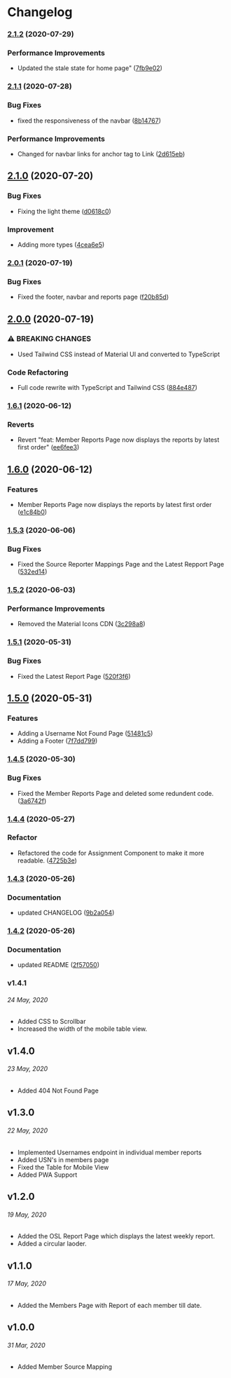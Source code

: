# Changelog

### [2.1.2](https://gitlab.com/osl-vvce/osl-status/compare/v2.1.1...v2.1.2) (2020-07-29)


### Performance Improvements

* Updated the stale state for home page" ([7fb9e02](https://gitlab.com/osl-vvce/osl-status/commit/7fb9e0233f8884e4c417033027c47f8d3cdecb17))

### [2.1.1](https://gitlab.com/osl-vvce/osl-status/compare/v2.1.0...v2.1.1) (2020-07-28)


### Bug Fixes

* fixed the responsiveness of the navbar ([8b14767](https://gitlab.com/osl-vvce/osl-status/commit/8b14767a52824f601b84d76de051c3cbc6e7dc07))


### Performance Improvements

* Changed for navbar links for anchor tag to Link ([2d615eb](https://gitlab.com/osl-vvce/osl-status/commit/2d615eb62ee9790a22fcfb2a9d0888efa567777e))

## [2.1.0](https://gitlab.com/osl-vvce/osl-status/compare/v2.0.1...v2.1.0) (2020-07-20)


### Bug Fixes

* Fixing the light theme ([d0618c0](https://gitlab.com/osl-vvce/osl-status/commit/d0618c0155399d0c113c4a43408e2580754fabe5))


### Improvement

* Adding more types ([4cea6e5](https://gitlab.com/osl-vvce/osl-status/commit/4cea6e5b39cc5d056aa1f1797107967377727755))

### [2.0.1](https://gitlab.com/osl-vvce/osl-status/compare/v2.0.0...v2.0.1) (2020-07-19)


### Bug Fixes

* Fixed the footer, navbar and reports page ([f20b85d](https://gitlab.com/osl-vvce/osl-status/commit/f20b85d6b4372b125e98a7397046e7f8724b13ca))

## [2.0.0](https://gitlab.com/osl-vvce/osl-status/compare/v1.6.1...v2.0.0) (2020-07-19)


### ⚠ BREAKING CHANGES

* Used Tailwind CSS instead of Material UI and converted to TypeScript

### Code Refactoring

* Full code rewrite with TypeScript and Tailwind CSS ([884e487](https://gitlab.com/osl-vvce/osl-status/commit/884e4875f6653bb7ff5d767def0c4bebb501d062))

### [1.6.1](https://gitlab.com/osl-vvce/osl-status/compare/v1.6.0...v1.6.1) (2020-06-12)


### Reverts

* Revert "feat: Member Reports Page now displays the reports by latest first order" ([ee6fee3](https://gitlab.com/osl-vvce/osl-status/commit/ee6fee30edae980aedbf0a5854234ec8407446da))

## [1.6.0](https://gitlab.com/osl-vvce/osl-status/compare/v1.5.3...v1.6.0) (2020-06-12)


### Features

* Member Reports Page now displays the reports by latest first order ([e1c84b0](https://gitlab.com/osl-vvce/osl-status/commit/e1c84b0f3a423fe1f088e98444eec1afe5e78d30))

### [1.5.3](https://gitlab.com/osl-vvce/osl-status/compare/v1.5.2...v1.5.3) (2020-06-06)


### Bug Fixes

* Fixed the Source Reporter Mappings Page and the Latest Repport Page ([532ed14](https://gitlab.com/osl-vvce/osl-status/commit/532ed14b2b2171c89904e6ddce3861fdb732b158))

### [1.5.2](https://gitlab.com/osl-vvce/osl-status/compare/v1.5.1...v1.5.2) (2020-06-03)


### Performance Improvements

* Removed the Material Icons CDN ([3c298a8](https://gitlab.com/osl-vvce/osl-status/commit/3c298a8495a0aef4314f37f64fa58320b9b92df8))

### [1.5.1](https://gitlab.com/osl-vvce/osl-status/compare/v1.5.0...v1.5.1) (2020-05-31)


### Bug Fixes

* Fixed the Latest Report Page ([520f3f6](https://gitlab.com/osl-vvce/osl-status/commit/520f3f61a1941a6bcd3420c0f74f0e61cf213abe))

## [1.5.0](https://gitlab.com/osl-vvce/osl-status/compare/v1.4.5...v1.5.0) (2020-05-31)

### Features

- Adding a Username Not Found Page ([51481c5](https://gitlab.com/osl-vvce/osl-status/commit/51481c5541dff894d08700cd23277ac3c22e4344))
- Adding a Footer ([7f7dd799](https://gitlab.com/osl-vvce/osl-status/commit/7f7dd799d2791cc98c0d35bf6f6fa5531289766b))

### [1.4.5](https://gitlab.com/osl-vvce/osl-status/compare/v1.4.4...v1.4.5) (2020-05-30)

### Bug Fixes

- Fixed the Member Reports Page and deleted some redundent code. ([3a6742f](https://gitlab.com/osl-vvce/osl-status/commit/3a6742f56400196f8ac390242932d7ada8c36f00))

### [1.4.4](https://gitlab.com/osl-vvce/osl-status/compare/v1.4.3...v1.4.4) (2020-05-27)

### Refactor

- Refactored the code for Assignment Component to make it more readable. ([4725b3e](https://gitlab.com/osl-vvce/osl-status/commit/4725b3e1ee409f52c52e54bce693ad13c92d78a2))

### [1.4.3](https://gitlab.com/osl-vvce/osl-status/compare/v1.4.2...v1.4.3) (2020-05-26)

### Documentation

- updated CHANGELOG ([9b2a054](https://gitlab.com/osl-vvce/osl-status/commit/9b2a054fba4db35351dd42d338b605b8c6eebbb3))

### [1.4.2](https://gitlab.com/osl-vvce/osl-status/compare/v1.4.1...v1.4.2) (2020-05-26)

### Documentation

- updated README ([2f57050](https://gitlab.com/osl-vvce/osl-status/commit/2f57050af074e3598250787f701cd2c3cc42c884))

### v1.4.1

###### _24 May, 2020_

- Added CSS to Scrollbar
- Increased the width of the mobile table view.

## v1.4.0

###### _23 May, 2020_

- Added 404 Not Found Page

## v1.3.0

###### _22 May, 2020_

- Implemented Usernames endpoint in individual member reports
- Added USN's in members page
- Fixed the Table for Mobile View
- Added PWA Support

## v1.2.0

###### _19 May, 2020_

- Added the OSL Report Page which displays the latest weekly report.
- Added a circular laoder.

## v1.1.0

###### _17 May, 2020_

- Added the Members Page with Report of each member till date.

## v1.0.0

###### _31 Mar, 2020_

- Added Member Source Mapping
